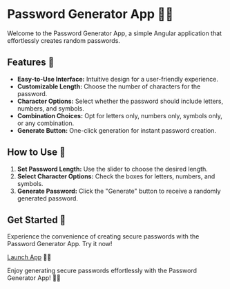 # Password Generator App 🎯🔐

Welcome to the Password Generator App, a simple Angular application that effortlessly creates random passwords.

## Features 🌟

- **Easy-to-Use Interface:** Intuitive design for a user-friendly experience.
- **Customizable Length:** Choose the number of characters for the password.
- **Character Options:** Select whether the password should include letters, numbers, and symbols.
- **Combination Choices:** Opt for letters only, numbers only, symbols only, or any combination.
- **Generate Button:** One-click generation for instant password creation.

## How to Use 🚀

1. **Set Password Length:** Use the slider to choose the desired length.
2. **Select Character Options:** Check the boxes for letters, numbers, and symbols.
3. **Generate Password:** Click the "Generate" button to receive a randomly generated password.

## Get Started 🚀

Experience the convenience of creating secure passwords with the Password Generator App. Try it now!

[Launch App](https://random-password-generato-ce9ac.web.app/) 🚀🔗

Enjoy generating secure passwords effortlessly with the Password Generator App! 🔐✨
